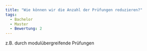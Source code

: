 ```yaml
---
title: "Wie können wir die Anzahl der Prüfungen reduzieren?"
tags:
  - Bachelor
  - Master
  - Bewertung: 2
---
```


z.B. durch modulübergreifende Prüfungen